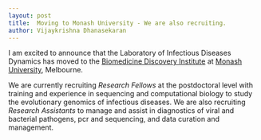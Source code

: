 ```yaml
---
layout: post
title:  Moving to Monash University - We are also recruiting.
author: Vijaykrishna Dhanasekaran
---
```

I am excited to announce that the Laboratory of Infectious Diseases Dynamics has moved to the [Biomedicine Discovery Institute](https://www.monash.edu/discovery-institute) at  [Monash University](http://www.monash.edu), Melbourne. 

We are currently recruiting *Research Fellows* at the postdoctoral level with training and experience in sequencing and computational biology to study the evolutionary genomics of infectious diseases. We are also recruiting *Research Assistants* to manage and assist in diagnostics of viral and bacterial pathogens, pcr and sequencing, and data curation and management.